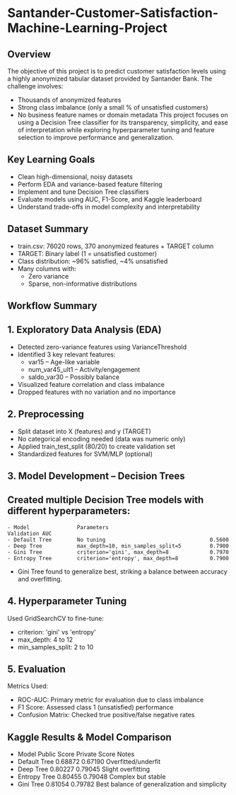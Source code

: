# Santander-Customer-Satisfaction-Machine-Learning-Project

## Overview
The objective of this project is to predict customer satisfaction levels using a highly anonymized tabular dataset provided by Santander Bank. The challenge involves:
 - Thousands of anonymized features
 - Strong class imbalance (only a small % of unsatisfied customers)
 - No business feature names or domain metadata
This project focuses on using a Decision Tree classifier for its transparency, simplicity, and ease of interpretation while exploring hyperparameter tuning and feature selection to improve performance and generalization.

## Key Learning Goals
 - Clean high-dimensional, noisy datasets
 - Perform EDA and variance-based feature filtering
 - Implement and tune Decision Tree classifiers
 - Evaluate models using AUC, F1-Score, and Kaggle leaderboard
 - Understand trade-offs in model complexity and interpretability
   
## Dataset Summary
 - train.csv: 76020 rows, 370 anonymized features + TARGET column
 - TARGET: Binary label (1 = unsatisfied customer)
 - Class distribution: ~96% satisfied, ~4% unsatisfied
 - Many columns with:
    - Zero variance
    - Sparse, non-informative distributions
  
 ## Workflow Summary
 ## 1. Exploratory Data Analysis (EDA)
  - Detected zero-variance features using VarianceThreshold
  - Identified 3 key relevant features:
    - var15 – Age-like variable
    - num_var45_ult1 – Activity/engagement
    - saldo_var30 – Possibly balance
  - Visualized feature correlation and class imbalance
  - Dropped features with no variation and no importance
    
 ## 2. Preprocessing
  - Split dataset into X (features) and y (TARGET)
  - No categorical encoding needed (data was numeric only)
  - Applied train_test_split (80/20) to create validation set
  - Standardized features for SVM/MLP (optional)
    
 ## 3. Model Development – Decision Trees
   ## Created multiple Decision Tree models with different hyperparameters:
    - Model               Parameters                             Validation AUC
    - Default Tree        No tuning                                 0.5600
    - Deep Tree           max_depth=10, min_samples_split=5         0.7900
    - Gini Tree           criterion='gini', max_depth=8             0.7970
    - Entropy Tree        criterion='entropy', max_depth=8          0.7900
  - Gini Tree found to generalize best, striking a balance between accuracy and overfitting.
    
## 4. Hyperparameter Tuning
   Used GridSearchCV to fine-tune:
   - criterion: 'gini' vs 'entropy'
   - max_depth: 4 to 12
   - min_samples_split: 2 to 10
     
## 5. Evaluation
   Metrics Used:
  - ROC-AUC: Primary metric for evaluation due to class imbalance
  - F1 Score: Assessed class 1 (unsatisfied) performance
  - Confusion Matrix: Checked true positive/false negative rates
    
## Kaggle Results & Model Comparison
 -  Model             Public Score       Private Score       Notes
 -  Default Tree      0.68872            0.67190             Overfitted/underfit
 -  Deep Tree         0.80227            0.79045             Slight overfitting
 -  Entropy Tree      0.80455            0.79048             Complex but stable
 -  Gini Tree         0.81054            0.79782             Best balance of generalization and simplicity


  








   




